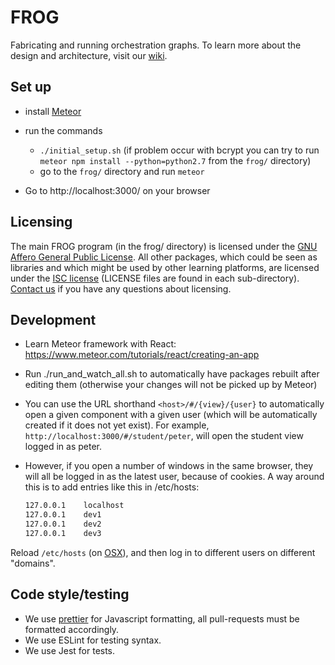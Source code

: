 # FROG
Fabricating and running orchestration graphs. To learn more about the design and architecture, visit our [wiki](https://github.com/chili-epfl/FROG/wiki).

## Set up

- install [Meteor](https://www.meteor.com/install)

- run the commands
    * `./initial_setup.sh` (if problem occur with bcrypt you can try to run `meteor npm install --python=python2.7` from the `frog/` directory)
    * go to the `frog/` directory and run `meteor`

- Go to http://localhost:3000/ on your browser

## Licensing
The main FROG program (in the frog/ directory) is licensed under the [GNU Affero General Public License](https://www.gnu.org/licenses/agpl-3.0.en.html). All other packages, which could be seen as libraries and which might be used by other learning platforms, are licensed under the [ISC license](https://www.isc.org/downloads/software-support-policy/isc-license/) (LICENSE files are found in each sub-directory). [Contact us](mailto:stian.haklev@epfl.ch) if you have any questions about licensing.

## Development

- Learn Meteor framework with React:
https://www.meteor.com/tutorials/react/creating-an-app

- Run ./run_and_watch_all.sh to automatically have packages rebuilt after editing them (otherwise your changes will not be picked up by Meteor)

- You can use the URL shorthand `<host>/#/{view}/{user}` to automatically open a given component with a given user (which will be automatically created if it does not yet exist). For example, `http://localhost:3000/#/student/peter`, will open the student view logged in as peter.
- However, if you open a number of windows in the same browser, they will all be logged in as the latest user, because of cookies. A way around this is to add entries like this in /etc/hosts:

   ```bash
   127.0.0.1	localhost
   127.0.0.1	dev1
   127.0.0.1	dev2
   127.0.0.1	dev3
   ```

Reload `/etc/hosts` (on [OSX](https://superuser.com/questions/346518/how-do-i-refresh-the-hosts-file-on-os-x)), and then log in to different users on different "domains". 


## Code style/testing

- We use [prettier](https://github.com/prettier/prettier) for Javascript formatting, all pull-requests must be formatted accordingly.
- We use ESLint for testing syntax.
- We use Jest for tests.
